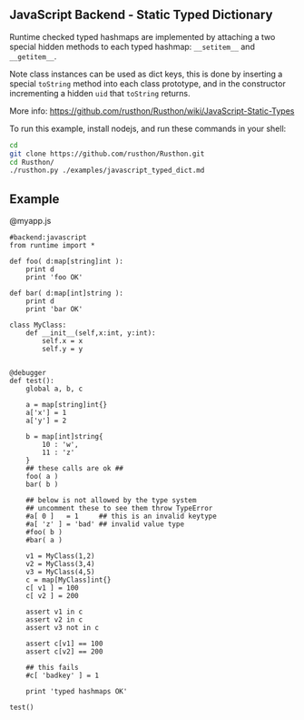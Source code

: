 JavaScript Backend - Static Typed Dictionary
-------

Runtime checked typed hashmaps are implemented by attaching a two special hidden methods to
each typed hashmap: `__setitem__` and `__getitem__`.

Note class instances can be used as dict keys,
this is done by inserting a special `toString` method into each class prototype,
and in the constructor incrementing a hidden `uid` that `toString` returns.

More info:
https://github.com/rusthon/Rusthon/wiki/JavaScript-Static-Types

To run this example, install nodejs, and run these commands in your shell:

```bash
cd
git clone https://github.com/rusthon/Rusthon.git
cd Rusthon/
./rusthon.py ./examples/javascript_typed_dict.md
```


Example
--------

@myapp.js
```rusthon
#backend:javascript
from runtime import *

def foo( d:map[string]int ):
	print d
	print 'foo OK'

def bar( d:map[int]string ):
	print d
	print 'bar OK'

class MyClass:
	def __init__(self,x:int, y:int):
		self.x = x
		self.y = y


@debugger
def test():
	global a, b, c

	a = map[string]int{}
	a['x'] = 1
	a['y'] = 2

	b = map[int]string{
		10 : 'w',
		11 : 'z'
	}
	## these calls are ok ##
	foo( a )
	bar( b )

	## below is not allowed by the type system
	## uncomment these to see them throw TypeError
	#a[ 0 ]   = 1     ## this is an invalid keytype
	#a[ 'z' ] = 'bad' ## invalid value type
	#foo( b )
	#bar( a )

	v1 = MyClass(1,2)
	v2 = MyClass(3,4)
	v3 = MyClass(4,5)
	c = map[MyClass]int{}
	c[ v1 ] = 100
	c[ v2 ] = 200

	assert v1 in c
	assert v2 in c
	assert v3 not in c

	assert c[v1] == 100
	assert c[v2] == 200

	## this fails
	#c[ 'badkey' ] = 1

	print 'typed hashmaps OK'

test()

```

